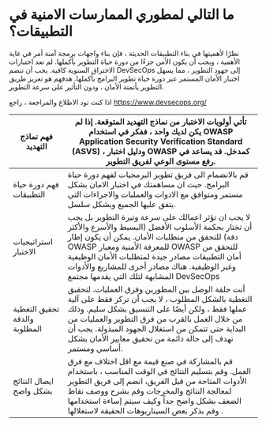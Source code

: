# ما التالي لمطوري الممارسات الامنية في التطبيقات؟  

 نظرًا لأهميتها في بناء التطبيقات الحديثة ، فإن بناء واجهات برمجة آمنة أمر في غاية الأهمية ، ويجب أن يكون الأمن جزءًا من دورة حياة التطوير بأكملها. لم تعد اختبارات الاختراق السنوية كافية.
 يجب أن تنضم DevSecOps إلى جهود التطوير ، مما يسهل اختبار الأمان المستمر عبر دورة حياة تطوير البرامج بأكملها. هدفهم هو تعزيز طريق التطوير بأتمتة الأمان ، ودون التأثير على سرعة التطوير.
    
اذا كنت تود الاطلاع والمراجعة ، راجع https://www.devsecops.org/ 

| فهم نماذج التهديد	             | تأتي أولويات الاختبار من نماذج التهديد المتوقعة. إذا لم يكن لديك واحد ، ففكر في استخدام OWASP Application Security Verification Standard (ASVS) ، ودليل اختبار OWASP كمدخل. قد يساعد في رفع مستوى الوعي لفريق التطوير.                                                                                                                                |
|--------------------------------|-------------------------------------------------------------------------------------------------------------------------------------------------------------------------------------------------------------------------------------------------------------------------------------------------------------------------------------------------------|
| فهم دورة حياة التطبيقات	       | قم بالانضمام الى فريق تطوير البرمجيات لفهم دورة حياة البرامج. حيث ان مساهمتك في اختبار الامان بشكل مستمر ومتوافق مع الادوات والعمليات والاجراءات التي يتفق عليها الجميع وبشكل سلسل.                                                                                                                                                                   |
| استراتيجيات الاختبار	          | لا يجب ان تؤثر اعمالك على سرعة وتيرة التطوير بل يجب أن تختار بحكمة الأسلوب الأفضل (البسيط والأسرع والأكثر دقة) للتحقق من متطلبات الأمان. يمكن أن يكون إطار OWASP للمعرفة الأمنية ومعيار OWASP للتحقق من أمان التطبيقات مصادر جيدة لمتطلبات الأمان الوظيفية وغير الوظيفية. هناك مصادر أخرى للمشاريع والأدوات المشابهة لتلك التي يقدمها مجتمع DevSecOps |
| تحقيق التغطية والدقة المطلوبة	 | أنت حلقة الوصل بين المطورين وفرق العمليات. لتحقيق التغطية بالشكل المطلوب ، لا يجب أن تركز فقط على آلية عملها فقط ، ولكن أيضًا على التنسيق بشكل سليم. وذلك من خلال العمل بالقرب من فرق التطوير والعمليات من البداية حتى تتمكن من استغلال الجهود المبذولة. يجب أن تهدف إلى حالة دائمة من تحقيق معايير الأمان بشكل أساسي ومستمر.                         |
| ايصال النتائج بشكل واضح	       | قم بالمشاركة في صنع قيمة مع اقل اختلاف مع فرق العمل. وقم بتسليم النتائج في الوقت المناسب ، باستخدام الأدوات المتاحة من قبل الفريق، انضم إلى فريق التطوير لمعالجة النتائج والمخرجات وقم بشرح ووصف نقاط الضعف بشكل واضح جداً وكيف سيتم إساءة استخدامها وقم بذكر بعض السيناريوهات الحقيقة لاستغلالها .                                                   |



[1]: https://www.devsecops.org/
[2]: https://www.owasp.org/index.php/Category:OWASP_Application_Security_Verification_Standard_Project
[3]: https://www.owasp.org/index.php/OWASP_Testing_Project
[4]: https://www.owasp.org/index.php/OWASP_Security_Knowledge_Framework
[5]: https://www.owasp.org/index.php/Category:OWASP_Application_Security_Verification_Standard_Project
[6]: http://devsecops.github.io/
[7]: https://github.com/devsecops/awesome-devsecops
[8]: http://devsecops.org

